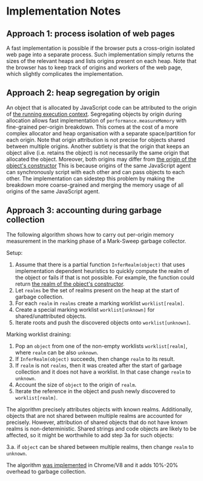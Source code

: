 # Implementation Notes

## Approach 1: process isolation of web pages
A fast implementation is possible if the browser puts a cross-origin isolated web page into a separate process.
Such implementation simply returns the sizes of the relevant heaps and lists origins present on each heap.
Note that the browser has to keep track of origins and workers of the web page, which slightly complicates the implementation.

## Approach 2: heap segregation by origin
An object that is allocated by JavaScript code can be attributed to the origin of [the running execution context](https://www.ecma-international.org/ecma-262/10.0/index.html#running-execution-context).
Segregating objects by origin during allocation allows fast implementation of `performance.measureMemory` with fine-grained per-origin breakdown.
This comes at the cost of a more complex allocator and heap organisation with a separate space/partition for each origin.
Note that origin attribution is not precise for objects shared between multiple origins.
Another subtlety is that the origin that keeps an object alive (i.e. retains the object) is not necessarily the same origin that allocated the object.
Moreover, both origins may differ from [the origin of the object's constructor](https://tc39.es/ecma262/#sec-getfunctionrealm) This is because origins of the same JavaScript agent can synchronously script with each other and can pass objects to each other.
The implementation can sidestep this problem by making the breakdown more coarse-grained and merging the memory usage of all origins of the same JavaScript agent.

## Approach 3: accounting during garbage collection
The following algorithm shows how to carry out per-origin memory measurement in the marking phase of a Mark-Sweep garbage collector.

Setup:

1. Assume that there is a partial function `InferRealm(object)` that uses implementation dependent heuristics to quickly compute the realm of the object or fails if that is not possible.
For example, the function could return [the realm of the object's constructor](https://tc39.es/ecma262/#sec-getfunctionrealm).
2. Let `realms` be the set of realms present on the heap at the start of garbage collection.
3. For each `realm` in `realms` create a marking worklist `worklist[realm]`.
4. Create a special marking worklist `worklist[unknown]` for shared/unattributed objects.
5. Iterate roots and push the discovered objects onto `worklist[unknown]`.

Marking worklist draining:
1. Pop an `object` from one of the non-empty worklists `worklist[realm]`, where `realm` can be also `unknown`.
2. If `InferRealm(object)` succeeds, then change `realm` to its result.
3. If `realm` is not `realms`, then it was created after the start of garbage collection and it does not have a worklist. In that case change `realm` to `unknown`.
4. Account the size of `object` to the origin of `realm`.
5. Iterate the reference in the object and push newly discovered to `worklist[realm]`.

The algorithm precisely attributes objects with known realms.
Additionally, objects that are not shared between multiple realms are accounted for precisely.
However, attribution of shared objects that do not have known realms is non-deterministic.
Shared strings and code objects are likely to be affected, so it might be worthwhile to add step 3a for such objects:

3.a. if `object` can be shared between multiple realms, then change `realm` to `unknown`.

The algorithm [was implemented](https://bugs.chromium.org/p/chromium/issues/detail?id=973627) in Chrome/V8 and it adds 10%-20% overhead to garbage collection.
